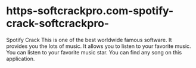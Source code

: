 # https-softcrackpro.com-spotify-crack-softcrackpro-
Spotify Crack  This is one of the best worldwide famous software. It provides you the lots of music. It allows you to listen to your favorite music. You can listen to your favorite music star. You can find any song on this application.
